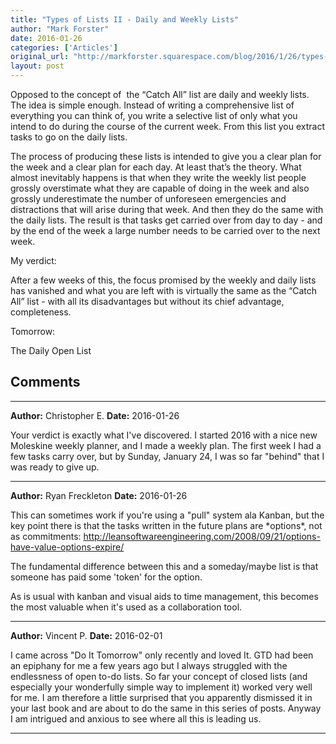 ```yaml
---
title: "Types of Lists II - Daily and Weekly Lists"
author: "Mark Forster"
date: 2016-01-26
categories: ['Articles']
original_url: "http://markforster.squarespace.com/blog/2016/1/26/types-of-lists-ii-daily-and-weekly-lists.html"
layout: post
---
```


Opposed to the concept of  the “Catch All” list are daily and weekly lists. The idea is simple enough. Instead of writing a comprehensive list of everything you can think of, you write a selective list of only what you intend to do during the course of the current week. From this list you extract tasks to go on the daily lists.

The process of producing these lists is intended to give you a clear plan for the week and a clear plan for each day. At least that’s the theory. What almost inevitably happens is that when they write the weekly list people grossly overstimate what they are capable of doing in the week and also grossly underestimate the number of unforeseen emergencies and distractions that will arise during that week. And then they do the same with the daily lists. The result is that tasks get carried over from day to day - and by the end of the week a large number needs to be carried over to the next week.

My verdict:

After a few weeks of this, the focus promised by the weekly and daily lists has vanished and what you are left with is virtually the same as the “Catch All” list - with all its disadvantages but without its chief advantage, completeness.

Tomorrow:

The Daily Open List


## Comments

---

**Author:** Christopher E.
**Date:** 2016-01-26

Your verdict is exactly what I've discovered. I started 2016 with a nice new Moleskine weekly planner, and I made a weekly plan. The first week I had a few tasks carry over, but by Sunday, January 24, I was so far "behind" that I was ready to give up.

---

**Author:** Ryan Freckleton
**Date:** 2016-01-26

This can sometimes work if you're using a "pull" system ala Kanban, but the key point there is that the tasks written in the future plans are \*options\*, not as commitments: <http://leansoftwareengineering.com/2008/09/21/options-have-value-options-expire/>  
  
The fundamental difference between this and a someday/maybe list is that someone has paid some 'token' for the option.  
  
As is usual with kanban and visual aids to time management, this becomes the most valuable when it's used as a collaboration tool.

---

**Author:** Vincent P.
**Date:** 2016-02-01

I came across "Do It Tomorrow" only recently and loved It. GTD had been an epiphany for me a few years ago but I always struggled with the endlessness of open to-do lists. So far your concept of closed lists (and especially your wonderfully simple way to implement it) worked very well for me. I am therefore a little surprised that you apparently dismissed it in your last book and are about to do the same in this series of posts. Anyway I am intrigued and anxious to see where all this is leading us.

---
